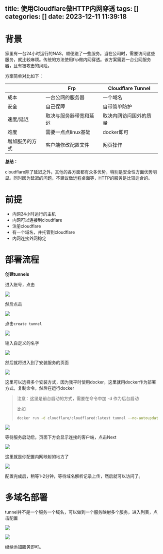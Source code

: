 title: 使用Cloudflare做HTTP内网穿透
tags: []
categories: []
date: 2023-12-11 11:39:18
---
# 背景

家里有一台24小时运行的NAS，顺便跑了一些服务。当在公司时，需要访问这些服务，就比较麻烦。传统的方法使用frp做内网穿透。该方案需要一台公网服务器，且有被攻击的风险。

方案简单对比如下：

|                | Frp                    | Cloudflare Tunnel      |
| ---------------- | ------------------------ | ------------------------ |
| 成本           | 一台公网的服务器       | 一个域名               |
| 安全           | 自己保障               | 自带简单防护           |
| 速度/延迟      | 取决与服务器带宽和延迟 | 取决内网访问国外的质量 |
| 难度           | 需要一点点linux基础    | docker即可             |
| 增加服务的方式 | 客户端修改配置文件     | 网页操作               |

**总结：**

cloudflare除了延迟之外，其他的各方面都有众多优势，特别是安全性方面优势明显。同时因为延迟的问题，不建议做远程桌面等，HTTP的服务是比较适合的。

# 前提

* 内网24小时运行的主机
* 内网可以连接到cloudflare
* 注册cloudflare
* 有一个域名，并托管到cloudflare
* 内网连接外网稳定

# 部署流程


**创建tunnels**

进入账号，点击

![](https://static.lianglianglee.com/2023/12/055870e6ac86a45a268c78bbd8154d43.png)

然后点击

![](https://static.lianglianglee.com/2023/12/c72805d17f755d660a425d9901388653.png)

点击`create tunnel`

![](https://static.lianglianglee.com/2023/12/f812578ad8bd85b376367638273380e3.png)

输入自定义的名字

![](https://static.lianglianglee.com/2023/12/57582dc975c9ba9e10260a19595a3ec9.png)

然后就将进入到了安装服务的页面

![](https://static.lianglianglee.com/2023/12/65ee22f4e3ed5c542288eeff10d3197e.png)

这里可以选择多个安装方式，因为我平时使用docker，这里就用docker作为部署方式，复制命令，然后在运行docker

> 注意：这里是前台启动的方式，需要在命令中加 -d 作为后台启动
>
> 比如
>
> ```bash
> docker run -d cloudflare/cloudflared:latest tunnel --no-autoupdate run --token  XXXXX
> ```

![](https://static.lianglianglee.com/2023/12/3898e5ae6b1640a9ef7e7a81128e7770.png)

等待服务启动后，页面下方会显示连接的客户端，点击Next

![](https://static.lianglianglee.com/2023/12/e0c0d26a8a918e81e82b5d6dc08fc13d.png)

这里就是你配置内网映射的地方了

![](https://static.lianglianglee.com/2023/12/aa7ec516b38eafb7a82d8ff3b79e2a90.png)

配置完成后，稍等1-2分钟，等待域名解析记录上传，然后就可以访问了。

# 多域名部署

tunnel并不是一个服务一个域名，可以做到一个服务映射多个服务，进入列表，点击配置

![](https://static.lianglianglee.com/2023/12/f396c7e18b20fd720f07fd2d86996543.png)

![](https://static.lianglianglee.com/2023/12/96aa554757efd0713da7f87b77d13312.png)


继续添加服务即可。